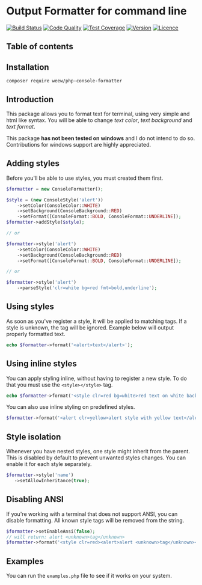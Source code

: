 # Output Formatter for command line

[![Build Status](https://img.shields.io/travis/weew/php-console-formatter.svg)](https://travis-ci.org/weew/php-console-formatter)
[![Code Quality](https://img.shields.io/scrutinizer/g/weew/php-console-formatter.svg)](https://scrutinizer-ci.com/g/weew/php-console-formatter)
[![Test Coverage](https://img.shields.io/coveralls/weew/php-console-formatter.svg)](https://coveralls.io/github/weew/php-console-formatter)
[![Version](https://img.shields.io/packagist/v/weew/php-console-formatter.svg)](https://packagist.org/packages/weew/php-console-formatter)
[![Licence](https://img.shields.io/packagist/l/weew/php-console-formatter.svg)](https://packagist.org/packages/weew/php-console-formatter)

## Table of contents

## Installation

`composer require weew/php-console-formatter`

## Introduction

This package allows you to format text for terminal, using very simple and html like syntax. You will be able to change *text color*, *text background* and *text format*.

This package **has not been tested on windows** and I do not intend to do so. Contributions for windows support are highly appreciated.

## Adding styles

Before you'll be able to use styles, you must created them first.

```php
$formatter = new ConsoleFormatter();

$style = (new ConsoleStyle('alert'))
    ->setColor(ConsoleColor::WHITE)
    ->setBackground(ConsoleBackground::RED)
    ->setFormat([ConsoleFormat::BOLD, ConsoleFormat::UNDERLINE]);
$formatter->addStyle($style);

// or

$formatter->style('alert')
    ->setColor(ConsoleColor::WHITE)
    ->setBackground(ConsoleBackground::RED)
    ->setFormat([ConsoleFormat::BOLD, ConsoleFormat::UNDERLINE]);

// or

$formatter->style('alert')
    ->parseStyle('clr=white bg=red fmt=bold,underline');
```

## Using styles

As soon as you've register a style, it will be applied to matching tags. If a style is unknown, the tag will be ignored. Example below will output properly formatted text.

```php
echo $formatter->format('<alert>text</alert>');
```

## Using inline styles

You can apply styling inline, without having to register a new style. To do that you must use the `<style></style>` tag.

```php
echo $formatter->format('<style clr=red bg=white>red text on white background</style>');
```

You can also use inline styling on predefined styles.

```php
$formatter->format('<alert clr=yellow>alert style with yellow text</alert>');
```

## Style isolation

Whenever you have nested styles, one style might inherit from the parent. This is disabled by default to prevent unwanted styles changes. You can enable it for each style separately.

 ```php
 $formatter->style('name')
    ->setAllowInheritance(true);
 ```

## Disabling ANSI

If you're working with a terminal that does not support ANSI, you can disable formatting. All known style tags will be removed from the string.

```php
$formatter->setEnableAnsi(false);
// will return: alert <unknown>tag</unknown>
$formatter->format('<style clr=red><alert>alert <unknown>tag</unknown></alert></style>');
```

## Examples

You can run the `examples.php` file to see if it works on your system.

